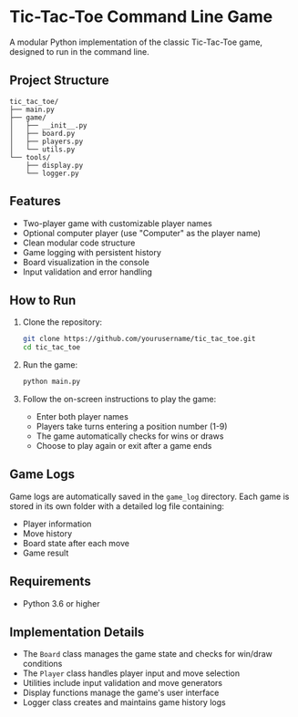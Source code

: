# Tic-Tac-Toe Command Line Game

A modular Python implementation of the classic Tic-Tac-Toe game, designed to run in the command line.

## Project Structure

```
tic_tac_toe/
├── main.py
├── game/
│   ├── __init__.py
│   ├── board.py
│   ├── players.py
│   └── utils.py
└── tools/
    ├── display.py
    └── logger.py
```

## Features

- Two-player game with customizable player names
- Optional computer player (use "Computer" as the player name)
- Clean modular code structure
- Game logging with persistent history
- Board visualization in the console
- Input validation and error handling

## How to Run

1. Clone the repository:
   ```bash
   git clone https://github.com/yourusername/tic_tac_toe.git
   cd tic_tac_toe
   ```

2. Run the game:
   ```bash
   python main.py
   ```

3. Follow the on-screen instructions to play the game:
   - Enter both player names
   - Players take turns entering a position number (1-9)
   - The game automatically checks for wins or draws
   - Choose to play again or exit after a game ends

## Game Logs

Game logs are automatically saved in the `game_log` directory. Each game is stored in its own folder with a detailed log file containing:
- Player information
- Move history
- Board state after each move
- Game result

## Requirements

- Python 3.6 or higher

## Implementation Details

- The `Board` class manages the game state and checks for win/draw conditions
- The `Player` class handles player input and move selection
- Utilities include input validation and move generators
- Display functions manage the game's user interface
- Logger class creates and maintains game history logs
